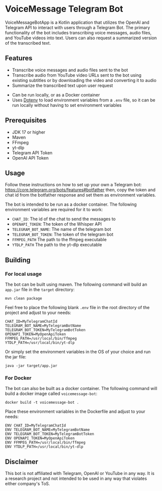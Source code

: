 # VoiceMessage Telegram Bot

VoiceMessageBotApp is a Kotlin application that utilizes the OpenAI and Telegram API to interact with users through a Telegram Bot. 
The primary functionality of the bot includes transcribing voice messages, audio files, and YouTube videos into text. 
Users can also request a summarized version of the transcribed text.                                                                                      

## Features

- Transcribe voice messages and audio files sent to the bot
- Transcribe audio from YouTube video URLs sent to the bot using existing subtitles or by downloading the video and converting it to audio
- Summarize the transcribed text upon user request
* Can be run locally, or as a Docker container
* Uses [Dotenv](https://github.com/cdimascio/dotenv-kotlin) to load environment variables from a `.env` file, so it can 
be run locally without having to set environment variables

## Prerequisites

- JDK 17 or higher
- Maven
- FFmpeg
- yt-dlp
- Telegram API Token
- OpenAI API Token
                                                     

## Usage

Follow these instructions on how to set up your own a Telegram bot: https://core.telegram.org/bots/features#botfather
then, copy the token and chat id from the botfather response and set them as environment variables.

The bot is intended to be run as a docker container. The following environment variables are required for it to work:

* `CHAT_ID`: The id of the chat to send the messages to
* `OPENAPI_TOKEN`: The token of the Whisper API
* `TELEGRAM_BOT_NAME`: The name of the telegram bot
* `TELEGRAM_BOT_TOKEN`: The token of the telegram bot
* `FFMPEG_PATH` The path to the ffmpeg executable
* `YTDLP_PATH` The path to the yt-dlp executable

## Building
                     
### For local usage
The bot can be built using maven. The following command will build an `app.jar` file in the `target` directory:

    mvn clean package

Feel free to place the following blank `.env` file in the root directory of the project and adjust to your needs:

```
CHAT_ID=MyTelegramChatId
TELEGRAM_BOT_NAME=MyTelegramBotName
TELEGRAM_BOT_TOKEN=MyTelegramBotToken
OPENAPI_TOKEN=MyOpenApiToken
FFMPEG_PATH=/usr/local/bin/ffmpeg
YTDLP_PATH=/usr/local/bin/yt-dlp
```

Or simply set the environment variables in the OS of your choice and run the jar file:

    java -jar target/app.jar
                                                                                                               
### For Docker
The bot can also be built as a docker container. The following command will build a docker image called `voicemessage-bot`:

    docker build -t voicemessage-bot .

Place these environment variables in the Dockerfile and adjust to your needs:                                

```
ENV CHAT_ID=MyTelegramChatId
ENV TELEGRAM_BOT_NAME=MyTelegramBotName
ENV TELEGRAM_BOT_TOKEN=MyTelegramBotToken
ENV OPENAPI_TOKEN=MyOpenApiToken
ENV FFMPEG_PATH=/usr/local/bin/ffmpeg
ENV YTDLP_PATH=/usr/local/bin/yt-dlp
```

## Disclaimer

This bot is not affiliated with Telegram, OpenAI or YouTube in any way. It is a research project and not intended to be used in 
any way that violates either company's ToS.
